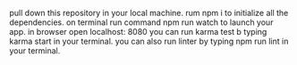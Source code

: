 pull down this repository in your local machine.
rum npm i to initialize all the dependencies.
on terminal run command npm run watch to launch your app.
in browser open localhost: 8080
you can run karma test b typing karma start in your terminal.
you can also run linter by typing npm run lint in your terminal.
